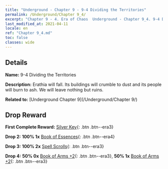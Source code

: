 ```yaml
---
title: "Underground - Chapter 9 - 9-4 Dividing the Territories"
permalink: /Underground/Chapter 9_4/
excerpt: "Chapter 9 - 4. Era of Chaos  Underground - Chapter 9_4. 9-4 Dividing the Territories"
last_modified_at: 2021-04-11
locale: en
ref: "Chapter 9_4.md"
toc: false
classes: wide
---
```


## Details

 **Name:** 9-4 Dividing the Territories

 **Description:** Erathia will fall. Its buildings will crumble to dust and its people will burn to ash. We will leave nothing but ruins.

 **Related to:** [Underground Chapter 9](/Underground/Chapter 9/)

## Drop Reward

 **First Complete Reward:** [Silver Key](/Items/con_693/){: .btn .btn--era3}

 **Drop 2:** **100% 1x** [Book of Essences](/Items/mat_39/){: .btn .btn--era4}

 **Drop 3:** **100% 2x** [Spell Scrolls](/Items/con_694/){: .btn .btn--era3}

 **Drop 4:** **50% 0x** [Book of Arms +2](/Items/mat_32/){: .btn .btn--era3}, **50% 1x** [Book of Arms +2](/Items/mat_32/){: .btn .btn--era3}

